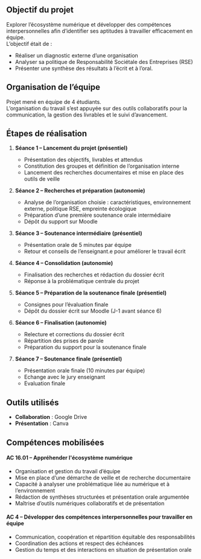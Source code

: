 ## Objectif du projet

Explorer l’écosystème numérique et développer des compétences interpersonnelles afin d’identifier ses aptitudes à travailler efficacement en équipe.  
L’objectif était de : 
   - Réaliser un diagnostic externe d’une organisation 
   - Analyser sa politique de Responsabilité Sociétale des Entreprises (RSE) 
   - Présenter une synthèse des résultats à l’écrit et à l’oral.

## Organisation de l’équipe

Projet mené en équipe de 4 étudiants.  
L’organisation du travail s’est appuyée sur des outils collaboratifs pour la communication, la gestion des livrables et le suivi d’avancement.

## Étapes de réalisation

1. **Séance 1 – Lancement du projet (présentiel)** 
   - Présentation des objectifs, livrables et attendus 
   - Constitution des groupes et définition de l’organisation interne 
   - Lancement des recherches documentaires et mise en place des outils de veille

2. **Séance 2 – Recherches et préparation (autonomie)** 
   - Analyse de l’organisation choisie : caractéristiques, environnement externe, politique RSE, empreinte écologique 
   - Préparation d’une première soutenance orale intermédiaire 
   - Dépôt du support sur Moodle

3. **Séance 3 – Soutenance intermédiaire (présentiel)** 
   - Présentation orale de 5 minutes par équipe 
   - Retour et conseils de l’enseignant.e pour améliorer le travail écrit

4. **Séance 4 – Consolidation (autonomie)** 
   - Finalisation des recherches et rédaction du dossier écrit 
   - Réponse à la problématique centrale du projet

5. **Séance 5 – Préparation de la soutenance finale (présentiel)** 
   - Consignes pour l’évaluation finale 
   - Dépôt du dossier écrit sur Moodle (J-1 avant séance 6)

6. **Séance 6 – Finalisation (autonomie)** 
   - Relecture et corrections du dossier écrit 
   - Répartition des prises de parole 
   - Préparation du support pour la soutenance finale

7. **Séance 7 – Soutenance finale (présentiel)** 
   - Présentation orale finale (10 minutes par équipe) 
   - Echange avec le jury enseignant 
   - Evaluation finale

## Outils utilisés

- **Collaboration** : Google Drive 
- **Présentation** : Canva

## Compétences mobilisées

#### **AC 16.01 – Appréhender l'écosystème numérique** 
- Organisation et gestion du travail d’équipe 
- Mise en place d’une démarche de veille et de recherche documentaire 
- Capacité à analyser une problématique liée au numérique et à l’environnement 
- Rédaction de synthèses structurées et présentation orale argumentée 
- Maîtrise d’outils numériques collaboratifs et de présentation

#### **AC 4 – Développer des compétences interpersonnelles pour travailler en équipe** 
- Communication, coopération et répartition équitable des responsabilités 
- Coordination des actions et respect des échéances 
- Gestion du temps et des interactions en situation de présentation orale
